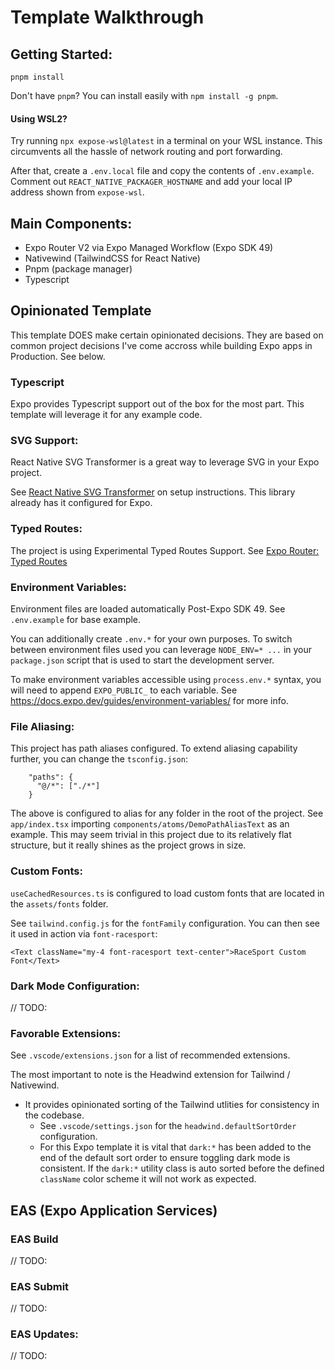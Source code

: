 # Template Walkthrough

## Getting Started:

```
pnpm install
```

Don't have `pnpm`? You can install easily with `npm install -g pnpm`.

#### Using WSL2?

Try running `npx expose-wsl@latest` in a terminal on your WSL instance. This circumvents all the hassle of network routing and port forwarding.

After that, create a `.env.local` file and copy the contents of `.env.example`.
Comment out `REACT_NATIVE_PACKAGER_HOSTNAME` and add your local IP address shown from `expose-wsl`.

## Main Components:

- Expo Router V2 via Expo Managed Workflow (Expo SDK 49)
- Nativewind (TailwindCSS for React Native)
- Pnpm (package manager)
- Typescript

## Opinionated Template

This template DOES make certain opinionated decisions. They are based on common project decisions I've come accross while building Expo apps in Production. See below.

### Typescript

Expo provides Typescript support out of the box for the most part. This template will leverage it for any example code.

### SVG Support:

React Native SVG Transformer is a great way to leverage SVG in your Expo project.

See [React Native SVG Transformer](https://github.com/kristerkari/react-native-svg-transformer) on setup instructions. This library already has it configured for Expo.

### Typed Routes:

The project is using Experimental Typed Routes Support. See [Expo Router: Typed Routes](https://docs.expo.dev/router/reference/typed-routes/)

### Environment Variables:

Environment files are loaded automatically Post-Expo SDK 49. See `.env.example` for base example.

You can additionally create `.env.*` for your own purposes. To switch between environment files used you can leverage `NODE_ENV=* ...` in your `package.json` script that is used to start the development server.

To make environment variables accessible using `process.env.*` syntax, you will need to append `EXPO_PUBLIC_` to each variable. See https://docs.expo.dev/guides/environment-variables/ for more info.

### File Aliasing:

This project has path aliases configured. To extend aliasing capability further, you can change the `tsconfig.json`:

```
    "paths": {
      "@/*": ["./*"]
    }
```

The above is configured to alias for any folder in the root of the project. See `app/index.tsx` importing `components/atoms/DemoPathAliasText` as an example. This may seem trivial in this project due to its relatively flat structure, but it really shines as the project grows in size.

### Custom Fonts:

`useCachedResources.ts` is configured to load custom fonts that are located in the `assets/fonts` folder.

See `tailwind.config.js` for the `fontFamily` configuration. You can then see it used in action via `font-racesport`:

```
<Text className="my-4 font-racesport text-center">RaceSport Custom Font</Text>
```

### Dark Mode Configuration:

// TODO:

### Favorable Extensions:

See `.vscode/extensions.json` for a list of recommended extensions.

The most important to note is the Headwind extension for Tailwind / Nativewind.

- It provides opinionated sorting of the Tailwind utlities for consistency in the codebase.
  - See `.vscode/settings.json` for the `headwind.defaultSortOrder` configuration.
  - For this Expo template it is vital that `dark:*` has been added to the end of the default sort order to ensure toggling dark mode is consistent. If the `dark:*` utility class is auto sorted before the defined `className` color scheme it will not work as expected.

## EAS (Expo Application Services)

### EAS Build

// TODO:

### EAS Submit

// TODO:

### EAS Updates:

// TODO:
